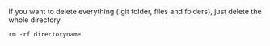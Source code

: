 If you want to delete everything (.git folder, files and folders), just delete the whole directory     
```
rm -rf directoryname  
```
